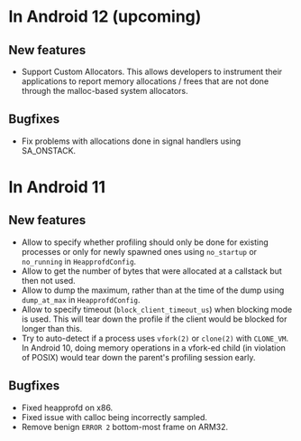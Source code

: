 # In Android 12 (upcoming)

## New features
* Support Custom Allocators. This allows developers to instrument their
  applications to report memory allocations / frees that are not done
  through the malloc-based system allocators.

## Bugfixes
* Fix problems with allocations done in signal handlers using SA_ONSTACK.

# In Android 11

## New features
* Allow to specify whether profiling should only be done for existing processes
  or only for newly spawned ones using `no_startup` or `no_running` in
  `HeapprofdConfig`.
* Allow to get the number of bytes that were allocated at a callstack but then
  not used.
* Allow to dump the maximum, rather than at the time of the dump using
  `dump_at_max` in `HeapprofdConfig`.
* Allow to specify timeout (`block_client_timeout_us`) when blocking mode is
  used. This will tear down the profile if the client would be blocked for
  longer than this.
* Try to auto-detect if a process uses `vfork(2)` or `clone(2)` with
  `CLONE_VM`. In Android 10, doing memory operations in a vfork-ed child (in
  violation of POSIX) would tear down the parent's profiling session early.

## Bugfixes
* Fixed heapprofd on x86.
* Fixed issue with calloc being incorrectly sampled.
* Remove benign `ERROR 2` bottom-most frame on ARM32.
